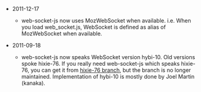 - 2011-12-17
    - web-socket-js now uses MozWebSocket when available. i.e. When you load
      web_socket.js, WebSocket is defined as alias of MozWebSocket when
      available.

- 2011-09-18
    - web-socket-js now speaks WebSocket version hybi-10. Old versions spoke
      hixie-76. If you really need web-socket-js which speaks hixie-76, you can
      get it from
      [hixie-76 branch](https://github.com/gimite/web-socket-js/tree/hixie-76),
      but the branch is no longer maintained. Implementation of hybi-10 is
      mostly done by Joel Martin (kanaka).
